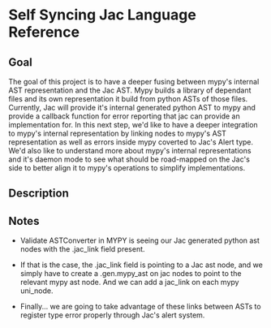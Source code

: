 # Self Syncing Jac Language Reference

## Goal

The goal of this project is to have a deeper fusing between mypy's internal AST representation and the Jac AST. Mypy builds a library of dependant files and its own representation it build from python ASTs of those files. Currently, Jac will provide it's internal generated python AST to mypy and provide a callback function for error reporting that jac can provide an implementation for. In this next step, we'd like to have a deeper integration to mypy's internal representation by linking nodes to mypy's AST representation as well as errors inside mypy coverted to Jac's Alert type. We'd also like to understand more about mypy's internal representations and it's daemon mode to see what should be road-mapped on the Jac's side to better align it to mypy's operations to simplify implementations.

## Description


## Notes

* Validate ASTConverter in MYPY is seeing our Jac generated python ast nodes with the .jac_link field present.

* If that is the case, the .jac_link field is pointing to a Jac ast node, and we simply have to create a .gen.mypy_ast on jac nodes to point to the relevant mypy ast node. And we can add a jac_link on each mypy uni_node.

* Finally... we are going to take advantage of these links between ASTs to register type error properly through Jac's alert system.

